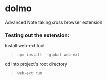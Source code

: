 # dolmo
Advanced Note taking cross browser extension


### Testing out the extension:
Install web-ext tool
> ```npm install --global web-ext```

cd into project's root directory
> ```web-ext run```